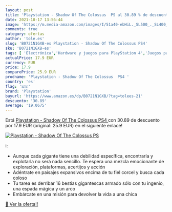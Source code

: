 ```yaml
---
layout: post
title: 'Playstation - Shadow Of The Colossus  PS al 30.89 % de descuento'
date: 2021-10-17 13:56:44
image: 'https://m.media-amazon.com/images/I/51a40-ebHiL._SL500_._SL400_.jpg'
comments: true
category: ofertas
author: 'tole.es'
slug: 'B0721N1GXB-es Playstation - Shadow Of The Colossus PS4'
sku: 'B0721N1GXB-es'
tags: [ 'Electrónica','Hardware y juegos para PlayStation 4','Juegos para PlayStation 4','Videojuegos','playstation','ps4', ]
actualPrice: 17.9 EUR
currency: EUR
price: 17.9
comparePrice: 25.9 EUR
prodname: 'Playstation - Shadow Of The Colossus  PS4 '
country: 'es'
flag: '🇪🇸'
brand: 'Playstation'
buyurl: 'https://www.amazon.es/dp/B0721N1GXB/?tag=tolees-21'
descuento: '30.89'
average: '19.0675'
---
```


Está [Playstation - Shadow Of The Colossus  PS4 ](https://www.amazon.es/dp/B0721N1GXB/?tag=tolees-21) con 30.89 de descuento por 17.9 EUR (original: 25.9 EUR) en el siguiente enlace!

[![Playstation - Shadow Of The Colossus  PS](https://m.media-amazon.com/images/I/51a40-ebHiL._SL500_._SL400_.jpg)](https://www.amazon.es/dp/B0721N1GXB/?tag=tolees-21)

ℹ️:

- Aunque cada gigante tiene una debilidad específica, encontrarla y explotarla no será nada sencillo. Te espera una mezcla emocionante de exploración, plataformas, acertijos y acción
- Adéntrate en paisajes expansivos encima de tu fiel corcel y busca cada coloso
- Tu tarea es derribar 16 bestias gigantescas armado sólo con tu ingenio, una espada mágica y un arco
- Embárcate en una misión para devolver la vida a una chica

[🛒 Ver la oferta!!](https://www.amazon.es/dp/B0721N1GXB/?tag=tolees-21)
